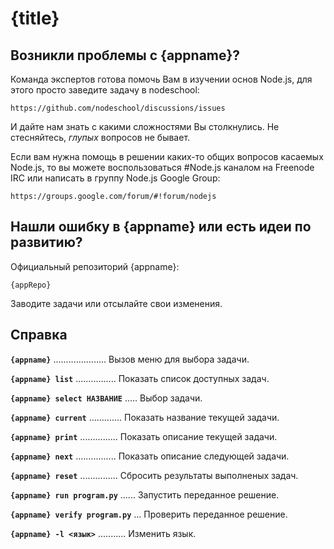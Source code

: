 # {title}

## Возникли проблемы с {appname}?

Команда экспертов готова помочь Вам в изучении основ Node.js, для этого просто заведите задачу в nodeschool:

    https://github.com/nodeschool/discussions/issues

И дайте нам знать с какими сложностями Вы столкнулись. Не стесняйтесь, _глупых_ вопросов не бывает.

Если вам нужна помощь в решении каких-то общих вопросов касаемых Node.js, то вы можете воспользоваться #Node.js каналом на Freenode IRC или написать в группу Node.js Google Group:

    https://groups.google.com/forum/#!forum/nodejs

## Нашли ошибку в {appname} или есть идеи по развитию?

Официальный репозиторий {appname}:

    {appRepo}

Заводите задачи или отсылайте свои изменения.


## Справка

__`{appname}`__ ..................... Вызов меню для выбора задачи.

__`{appname} list`__ ................ Показать список доступных задач.

__`{appname} select НАЗВАНИЕ`__ ..... Выбор задачи.

__`{appname} current`__ ............. Показать название текущей задачи.

__`{appname} print`__ ............... Показать описание текущей задачи.

__`{appname} next`__ ................ Показать описание следующей задачи.

__`{appname} reset`__ ............... Сбросить результаты выполненых задач.

__`{appname} run program.py`__ ...... Запустить переданное решение.

__`{appname} verify program.py`__ ... Проверить переданное решение.

__`{appname} -l <язык>`__ ........... Изменить язык.
